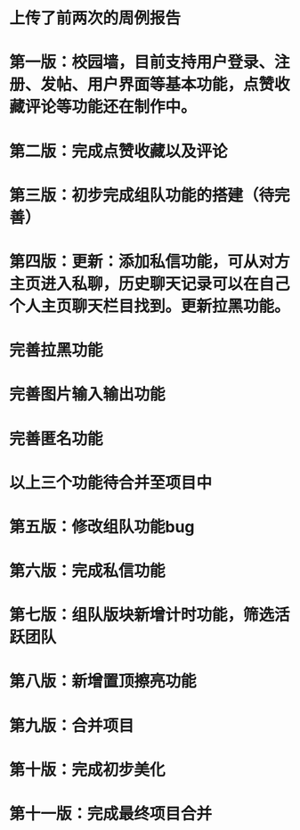 # 上传了前两次的周例报告

# 第一版：校园墙，目前支持用户登录、注册、发帖、用户界面等基本功能，点赞收藏评论等功能还在制作中。

# 第二版：完成点赞收藏以及评论

# 第三版：初步完成组队功能的搭建（待完善）

# 第四版：更新：添加私信功能，可从对方主页进入私聊，历史聊天记录可以在自己个人主页聊天栏目找到。更新拉黑功能。

# 完善拉黑功能

# 完善图片输入输出功能

# 完善匿名功能

# 以上三个功能待合并至项目中

# 第五版：修改组队功能bug

# 第六版：完成私信功能

# 第七版：组队版块新增计时功能，筛选活跃团队

# 第八版：新增置顶擦亮功能

# 第九版：合并项目

# 第十版：完成初步美化

# 第十一版：完成最终项目合并
